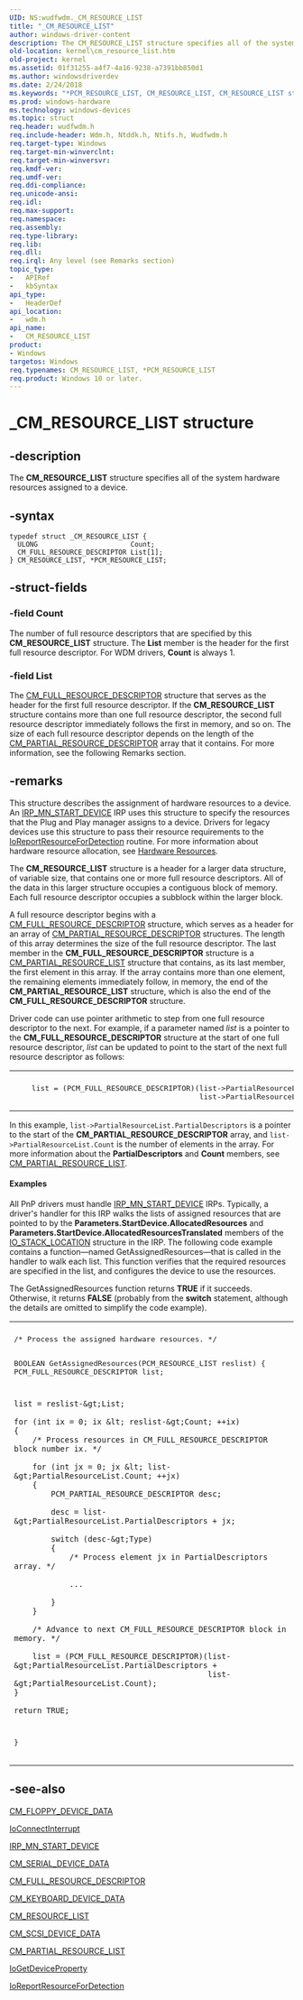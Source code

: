 ```yaml
---
UID: NS:wudfwdm._CM_RESOURCE_LIST
title: "_CM_RESOURCE_LIST"
author: windows-driver-content
description: The CM_RESOURCE_LIST structure specifies all of the system hardware resources assigned to a device.
old-location: kernel\cm_resource_list.htm
old-project: kernel
ms.assetid: 01f31255-a4f7-4a16-9238-a7391bb850d1
ms.author: windowsdriverdev
ms.date: 2/24/2018
ms.keywords: "*PCM_RESOURCE_LIST, CM_RESOURCE_LIST, CM_RESOURCE_LIST structure [Kernel-Mode Driver Architecture], PCM_RESOURCE_LIST, PCM_RESOURCE_LIST structure pointer [Kernel-Mode Driver Architecture], _CM_RESOURCE_LIST, kernel.cm_resource_list, kstruct_a_29dadb2f-b0d2-41a4-b17e-f69c12b6def6.xml, wdm/CM_RESOURCE_LIST, wdm/PCM_RESOURCE_LIST"
ms.prod: windows-hardware
ms.technology: windows-devices
ms.topic: struct
req.header: wudfwdm.h
req.include-header: Wdm.h, Ntddk.h, Ntifs.h, Wudfwdm.h
req.target-type: Windows
req.target-min-winverclnt: 
req.target-min-winversvr: 
req.kmdf-ver: 
req.umdf-ver: 
req.ddi-compliance: 
req.unicode-ansi: 
req.idl: 
req.max-support: 
req.namespace: 
req.assembly: 
req.type-library: 
req.lib: 
req.dll: 
req.irql: Any level (see Remarks section)
topic_type:
-	APIRef
-	kbSyntax
api_type:
-	HeaderDef
api_location:
-	wdm.h
api_name:
-	CM_RESOURCE_LIST
product:
- Windows
targetos: Windows
req.typenames: CM_RESOURCE_LIST, *PCM_RESOURCE_LIST
req.product: Windows 10 or later.
---
```


# _CM_RESOURCE_LIST structure


## -description


The <b>CM_RESOURCE_LIST</b> structure specifies all of the system hardware resources assigned to a device.


## -syntax


````
typedef struct _CM_RESOURCE_LIST {
  ULONG                       Count;
  CM_FULL_RESOURCE_DESCRIPTOR List[1];
} CM_RESOURCE_LIST, *PCM_RESOURCE_LIST;
````


## -struct-fields




### -field Count

The number of full resource descriptors that are specified by this <b>CM_RESOURCE_LIST</b> structure. The <b>List</b> member is the header for the first full resource descriptor. For WDM drivers, <b>Count</b> is always 1.


### -field List

The <a href="..\wudfwdm\ns-wudfwdm-_cm_full_resource_descriptor.md">CM_FULL_RESOURCE_DESCRIPTOR</a> structure that serves as the header for the first full resource descriptor. If the <b>CM_RESOURCE_LIST</b> structure contains more than one full resource descriptor, the second full resource descriptor immediately follows the first in memory, and so on. The size of each full resource descriptor depends on the length of the <a href="..\wudfwdm\ns-wudfwdm-_cm_partial_resource_descriptor.md">CM_PARTIAL_RESOURCE_DESCRIPTOR</a> array that it contains. For more information, see the following Remarks section.


## -remarks



This structure describes the assignment of hardware resources to a device. An <a href="https://msdn.microsoft.com/library/windows/hardware/ff551749">IRP_MN_START_DEVICE</a> IRP uses this structure to specify the resources that the Plug and Play manager assigns to a device. Drivers for legacy devices use this structure to pass their resource requirements to the <a href="..\ntddk\nf-ntddk-ioreportresourcefordetection.md">IoReportResourceForDetection</a> routine. For more information about hardware resource allocation, see <a href="https://msdn.microsoft.com/library/windows/hardware/ff547012">Hardware Resources</a>.

The <b>CM_RESOURCE_LIST</b> structure is a header for a larger data structure, of variable size, that contains one or more full resource descriptors. All of the data in this larger structure occupies a contiguous block of memory. Each full resource descriptor occupies a subblock within the larger block.

A full resource descriptor begins with a <a href="..\wudfwdm\ns-wudfwdm-_cm_full_resource_descriptor.md">CM_FULL_RESOURCE_DESCRIPTOR</a> structure, which serves as a header for an array of <a href="..\wudfwdm\ns-wudfwdm-_cm_partial_resource_descriptor.md">CM_PARTIAL_RESOURCE_DESCRIPTOR</a> structures. The length of this array determines the size of the full resource descriptor. The last member in the <b>CM_FULL_RESOURCE_DESCRIPTOR</b> structure is a <a href="..\wudfwdm\ns-wudfwdm-_cm_partial_resource_list.md">CM_PARTIAL_RESOURCE_LIST</a> structure that contains, as its last member, the first element in this array. If the array contains more than one element, the remaining elements immediately follow, in memory, the end of the <b>CM_PARTIAL_RESOURCE_LIST</b> structure, which is also the end of the <b>CM_FULL_RESOURCE_DESCRIPTOR</b> structure.

Driver code can use pointer arithmetic to step from one full resource descriptor to the next. For example, if a parameter named <i>list</i> is a pointer to the <b>CM_FULL_RESOURCE_DESCRIPTOR</b> structure at the start of one full resource descriptor, <i>list</i> can be updated to point to the start of the next full resource descriptor as follows:

<div class="code"><span codelanguage=""><table>
<tr>
<th></th>
</tr>
<tr>
<td>
<pre>    list = (PCM_FULL_RESOURCE_DESCRIPTOR)(list-&gt;PartialResourceList.PartialDescriptors +
                                          list-&gt;PartialResourceList.Count);</pre>
</td>
</tr>
</table></span></div>
In this example, <code>list-&gt;PartialResourceList.PartialDescriptors</code> is a pointer to the start of the <b>CM_PARTIAL_RESOURCE_DESCRIPTOR</b> array, and <code>list-&gt;PartialResourceList.Count</code> is the number of elements in the array. For more information about the <b>PartialDescriptors</b> and <b>Count</b> members, see <a href="..\wudfwdm\ns-wudfwdm-_cm_partial_resource_list.md">CM_PARTIAL_RESOURCE_LIST</a>.


#### Examples

All PnP drivers must handle <a href="https://msdn.microsoft.com/library/windows/hardware/ff551749">IRP_MN_START_DEVICE</a> IRPs. Typically, a driver's handler for this IRP walks the lists of assigned resources that are pointed to by the <b>Parameters.StartDevice.AllocatedResources</b> and <b>Parameters.StartDevice.AllocatedResourcesTranslated</b> members of the <a href="..\wdm\ns-wdm-_io_stack_location.md">IO_STACK_LOCATION</a> structure in the IRP. The following code example contains a function—named GetAssignedResources—that is called in the handler to walk each list. This function verifies that the required resources are specified in the list, and configures the device to use the resources.

The GetAssignedResources function returns <b>TRUE</b> if it succeeds. Otherwise, it returns <b>FALSE</b> (probably from the <b>switch</b> statement, although the details are omitted to simplify the code example).

<div class="code"><span codelanguage=""><table>
<tr>
<th></th>
</tr>
<tr>
<td>
<pre>/* Process the assigned hardware resources. */

BOOLEAN GetAssignedResources(PCM_RESOURCE_LIST reslist)
{
    PCM_FULL_RESOURCE_DESCRIPTOR list;

    list = reslist-&gt;List;

    for (int ix = 0; ix &lt; reslist-&gt;Count; ++ix)
    {
        /* Process resources in CM_FULL_RESOURCE_DESCRIPTOR block number ix. */

        for (int jx = 0; jx &lt; list-&gt;PartialResourceList.Count; ++jx)
        {
            PCM_PARTIAL_RESOURCE_DESCRIPTOR desc;

            desc = list-&gt;PartialResourceList.PartialDescriptors + jx;

            switch (desc-&gt;Type)
            {
                /* Process element jx in PartialDescriptors array. */

                ...

            }
        }

        /* Advance to next CM_FULL_RESOURCE_DESCRIPTOR block in memory. */

        list = (PCM_FULL_RESOURCE_DESCRIPTOR)(list-&gt;PartialResourceList.PartialDescriptors + 
                                              list-&gt;PartialResourceList.Count);
    }

    return TRUE;
}</pre>
</td>
</tr>
</table></span></div>



## -see-also

<a href="..\wdm\ns-wdm-_cm_floppy_device_data.md">CM_FLOPPY_DEVICE_DATA</a>



<a href="..\wdm\nf-wdm-ioconnectinterrupt.md">IoConnectInterrupt</a>



<a href="https://msdn.microsoft.com/library/windows/hardware/ff551749">IRP_MN_START_DEVICE</a>



<a href="..\wdm\ns-wdm-_cm_serial_device_data.md">CM_SERIAL_DEVICE_DATA</a>



<a href="..\wudfwdm\ns-wudfwdm-_cm_full_resource_descriptor.md">CM_FULL_RESOURCE_DESCRIPTOR</a>



<a href="..\wdm\ns-wdm-_cm_keyboard_device_data.md">CM_KEYBOARD_DEVICE_DATA</a>



<a href="..\wudfwdm\ns-wudfwdm-_cm_resource_list.md">CM_RESOURCE_LIST</a>



<a href="..\wdm\ns-wdm-_cm_scsi_device_data.md">CM_SCSI_DEVICE_DATA</a>



<a href="..\wudfwdm\ns-wudfwdm-_cm_partial_resource_list.md">CM_PARTIAL_RESOURCE_LIST</a>



<a href="..\wdm\nf-wdm-iogetdeviceproperty.md">IoGetDeviceProperty</a>



<a href="..\ntddk\nf-ntddk-ioreportresourcefordetection.md">IoReportResourceForDetection</a>



 

 



